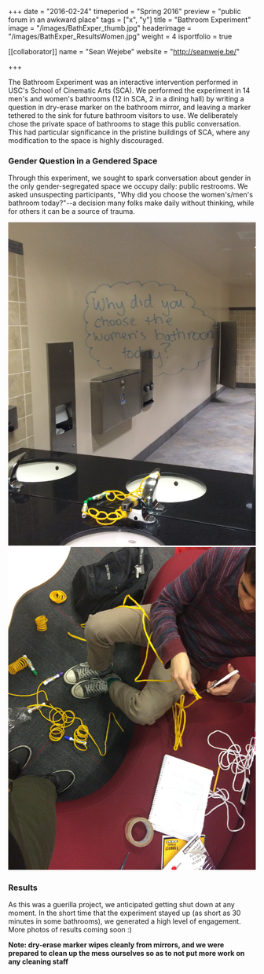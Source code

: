 +++
date = "2016-02-24"
timeperiod = "Spring 2016"
preview = "public forum in an awkward place"
tags = ["x", "y"]
title = "Bathroom Experiment"
image = "/images/BathExper_thumb.jpg"
headerimage = "/images/BathExper_ResultsWomen.jpg"
weight = 4
isportfolio = true

[[collaborator]]
name = "Sean Wejebe"
website = "http://seanweje.be/"

+++

The Bathroom Experiment was an interactive intervention performed in USC's School of Cinematic Arts (SCA). We performed the experiment in 14 men's and women's bathrooms (12 in SCA, 2 in a dining hall) by writing a question in dry-erase marker on the  bathroom mirror, and leaving a marker tethered to the sink for future bathroom visitors to use. We deliberately chose the private space of bathrooms to stage this public conversation. This had particular significance in the pristine buildings of SCA, where any modification to the space is highly discouraged.

### Gender Question in a Gendered Space

Through this experiment, we sought to spark conversation about gender in the only gender-segregated space we occupy daily: public restrooms. We asked unsuspecting participants, "Why did you choose the women's/men's bathroom today?"--a decision many folks make daily without thinking, while for others it can be a source of trauma.

<div>
<img class="splitImage" src="/images/BathExper_QuestionWomen.jpg">
<img class="splitImage" src="/images/BathExper_Setup.jpg">
</div>

### Results

As this was a guerilla project, we anticipated getting shut down at any moment. In the short time that the experiment stayed up (as short as 30 minutes in some bathrooms), we generated a high level of engagement. More photos of results coming soon :)


**Note: dry-erase marker wipes cleanly from mirrors, and we were prepared to clean up the mess ourselves so as to not put more work on any cleaning staff**

